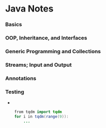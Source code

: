 # Java Notes

### Basics

### OOP, Inheritance, and Interfaces

### Generic Programming and Collections

### Streams; Input and Output

### Annotations

### Testing

-
```java
    from tqdm import tqdm
    for i in tqdm(range(9)):
        ...
```
